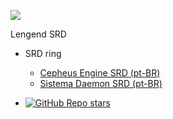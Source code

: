 <!-- Logo -->
[![](../../_media/favicon.ico)](/)

<!-- Title -->
Lengend SRD

* SRD ring
  * [Cepheus Engine SRD (pt-BR)](https://nerun.github.io/cepheus)
  * [Sistema Daemon SRD (pt-BR)](https://nerun.github.io/sistema-daemon)

* [![GitHub Repo stars](https://img.shields.io/github/stars/nerun/legend-srd ':class=badge')](https://github.com/nerun/legend-srd)